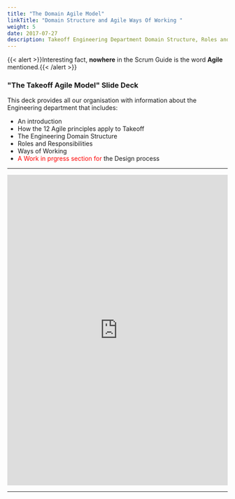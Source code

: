 ```yaml
---
title: "The Domain Agile Model"
linkTitle: "Domain Structure and Agile Ways Of Working "
weight: 5
date: 2017-07-27
description: Takeoff Engineering Department Domain Structure, Roles and Responsibilities and Ways of Working. June, 2021
---
```


{{< alert >}}Interesting fact, **nowhere** in the Scrum Guide is the word **Agile** mentioned.{{< /alert >}}

### "The Takeoff Agile Model" Slide Deck

This deck provides all our organisation with information about the Engineering department that includes:
 - An introduction
 - How the 12 Agile principles apply to Takeoff
 - The Engineering Domain Structure
 - Roles and Responsibilities
 - Ways of Working
 - <span style="color:red">A Work in prgress section for </span>the Design process

---

<iframe src="https://docs.google.com/presentation/d/e/2PACX-1vSS8_Zabh-m6liX0ZvejM9eOAUU7WonSr6qaJAqcjZzVxRXEofxuiUW5iX4IV37c1CSx0qkaWtt8Kb6/embed?start=false&loop=false&delayms=3000" frameborder="0" width=100% height="710" allowfullscreen="true" mozallowfullscreen="true" webkitallowfullscreen="true"></iframe>

---